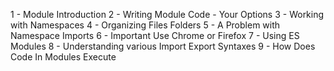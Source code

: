 1 - Module Introduction
2 - Writing Module Code - Your Options
3 - Working with Namespaces
4 - Organizing Files Folders
5 - A Problem with Namespace Imports
6 - Important Use Chrome or Firefox
7 - Using ES Modules
8 - Understanding various Import Export Syntaxes
9 - How Does Code In Modules Execute
